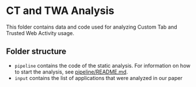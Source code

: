 # CT and TWA Analysis

This folder contains data and code used for analyzing Custom Tab and Trusted Web Activity usage. 

## Folder structure

- `pipeline` contains the code of the static analysis. For information on how to start the analysis, see [pipeline/README.md](pipeline/README.md).
- `input` contains the list of applications that were analyzed in our paper